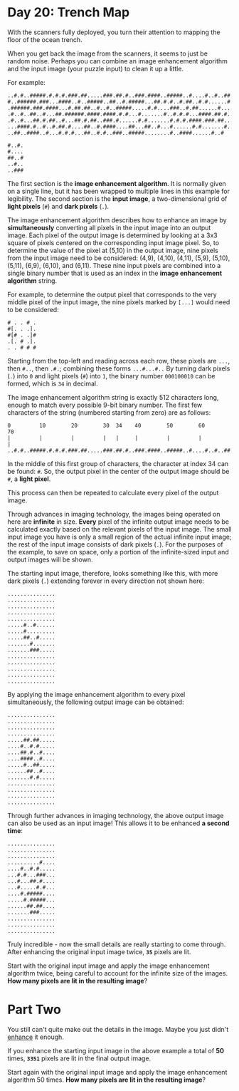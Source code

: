 # Day 20: Trench Map
With the scanners fully deployed, you turn their attention to mapping the floor of the ocean trench.

When you get back the image from the scanners, it seems to just be random noise. Perhaps you can combine an image 
enhancement algorithm and the input image (your puzzle input) to clean it up a little.

For example:
```
..#.#..#####.#.#.#.###.##.....###.##.#..###.####..#####..#....#..#..##..##
#..######.###...####..#..#####..##..#.#####...##.#.#..#.##..#.#......#.###
.######.###.####...#.##.##..#..#..#####.....#.#....###..#.##......#.....#.
.#..#..##..#...##.######.####.####.#.#...#.......#..#.#.#...####.##.#.....
.#..#...##.#.##..#...##.#.##..###.#......#.#.......#.#.#.####.###.##...#..
...####.#..#..#.##.#....##..#.####....##...##..#...#......#.#.......#.....
..##..####..#...#.#.#...##..#.#..###..#####........#..####......#..#

#..#.
#....
##..#
..#..
..###
```
The first section is the **image enhancement algorithm**. It is normally given on a single line, but it has been wrapped 
to multiple lines in this example for legibility. The second section is the **input image**, a two-dimensional grid of 
**light pixels** (`#`) and **dark pixels** (`.`).

The image enhancement algorithm describes how to enhance an image by **simultaneously** converting all pixels in the 
input image into an output image. Each pixel of the output image is determined by looking at a 3x3 square of pixels 
centered on the corresponding input image pixel. So, to determine the value of the pixel at (5,10) in the output image, 
nine pixels from the input image need to be considered: (4,9), (4,10), (4,11), (5,9), (5,10), (5,11), (6,9), (6,10), and 
(6,11). These nine input pixels are combined into a single binary number that is used as an index in the **image 
enhancement algorithm** string.

For example, to determine the output pixel that corresponds to the very middle pixel of the input image, the nine pixels 
marked by `[...]` would need to be considered:
```
# . . # .
#[. . .].
#[# . .]#
.[. # .].
. . # # #
```
Starting from the top-left and reading across each row, these pixels are `...`, then `#..`, then `.#.`; combining these 
forms `...#...#..` By turning dark pixels (`.`) into `0` and light pixels (`#`) into `1`, the binary number `000100010` 
can be formed, which is `34` in decimal.

The image enhancement algorithm string is exactly 512 characters long, enough to match every possible 9-bit binary 
number. The first few characters of the string (numbered starting from zero) are as follows:
```
0         10        20        30  34    40        50        60        70
|         |         |         |   |     |         |         |         |
..#.#..#####.#.#.#.###.##.....###.##.#..###.####..#####..#....#..#..##..##
```
In the middle of this first group of characters, the character at index 34 can be found: `#`. So, the output pixel in 
the center of the output image should be `#`, a **light pixel**.

This process can then be repeated to calculate every pixel of the output image.

Through advances in imaging technology, the images being operated on here are **infinite** in size. **Every** pixel of 
the infinite output image needs to be calculated exactly based on the relevant pixels of the input image. The small 
input image you have is only a small region of the actual infinite input image; the rest of the input image consists of 
dark pixels (`.`). For the purposes of the example, to save on space, only a portion of the infinite-sized input and 
output images will be shown.

The starting input image, therefore, looks something like this, with more dark pixels (`.`) extending forever in every 
direction not shown here:
```
...............
...............
...............
...............
...............
.....#..#......
.....#.........
.....##..#.....
.......#.......
.......###.....
...............
...............
...............
...............
...............
```
By applying the image enhancement algorithm to every pixel simultaneously, the following output image can be obtained:
```
...............
...............
...............
...............
.....##.##.....
....#..#.#.....
....##.#..#....
....####..#....
.....#..##.....
......##..#....
.......#.#.....
...............
...............
...............
...............
```
Through further advances in imaging technology, the above output image can also be used as an input image! This allows 
it to be enhanced **a second time**:
```
...............
...............
...............
..........#....
....#..#.#.....
...#.#...###...
...#...##.#....
...#.....#.#...
....#.#####....
.....#.#####...
......##.##....
.......###.....
...............
...............
...............
```
Truly incredible - now the small details are really starting to come through. After enhancing the original input image 
twice, **`35`** pixels are lit.

Start with the original input image and apply the image enhancement algorithm twice, being careful to account for the 
infinite size of the images. **How many pixels are lit in the resulting image**?

# Part Two
You still can't quite make out the details in the image. Maybe you just didn't 
[enhance](https://en.wikipedia.org/wiki/Kernel_(image_processing)) it enough.

If you enhance the starting input image in the above example a total of **50** times, **`3351`** pixels are lit in the 
final output image.

Start again with the original input image and apply the image enhancement algorithm 50 times. **How many pixels are lit 
in the resulting image**?
